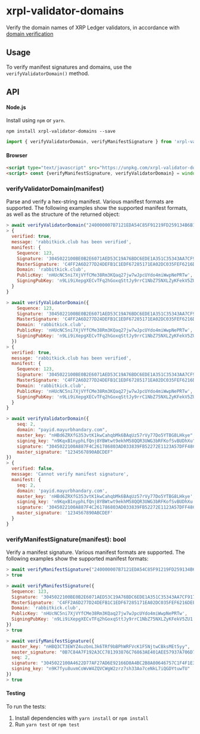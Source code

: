 # xrpl-validator-domains
Verify the domain names of XRP Ledger validators, in accordance with [domain verification](https://xrpl.org/xrp-ledger-toml.html#domain-verification)

## Usage
To verify manifest signatures and domains, use the `verifyValidatorDomain()` method.

## API
#### Node.js
Install using `npm` or `yarn`.
```shell
npm install xrpl-validator-domains --save
```

```js
import { verifyValidatorDomain, verifyManifestSignature } from 'xrpl-validator-domains'
```

#### Browser 
```html
<script type="text/javascript" src="https://unpkg.com/xrpl-validator-domains@0.1.0/build/xrpl-validator-domains-min.js"></script>
<script> const {verifyManifestSignature, verifyValidatorDomain} = window.verifyDomain </script>
```

### verifyValidatorDomain(manifest)
Parse and verify a hex-string manifest. Various manifest formats are supported. The following examples show the supported manifest formats, as well as the structure of the returned object:
```js
> await verifyValidatorDomain("240000007B7121EDA54C85F91219FD259134B6B126AD64AE7204B81DD4052510657E1A5697246AD27321032F7ACF6D67C42C9C898F576F92FE4638EB6C88D0DC7F6710AF00ED6BF50D97D676473045022100BE0B2E6071AED53C19A76BDC6EDE1A351C35343AA7CF917587F93C9D85C5A7B702207135F72654DC3AD70FE8A4DEB128965268A312DFB3E9A7C68BA8E9A8931F4285770F7261626269746B69636B2E636C7562701240C4FF2A6D277D24DEFB1C1EDF67285171EA02DC035FEF6216DEE41019CE41611AD4430AF59938DC505E538CCF669D521AC2A456C3805FE3CA85BB10B2A691B50B")
> {
  verified: true,
  message: 'rabbitkick.club has been verified',
  manifest: {
    Sequence: 123,
    Signature: '3045022100BE0B2E6071AED53C19A76BDC6EDE1A351C35343AA7CF917587F93C9D85C5A7B702207135F72654DC3AD70FE8A4DEB128965268A312DFB3E9A7C68BA8E9A8931F4285',
    MasterSignature: 'C4FF2A6D277D24DEFB1C1EDF67285171EA02DC035FEF6216DEE41019CE41611AD4430AF59938DC505E538CCF669D521AC2A456C3805FE3CA85BB10B2A691B50B',
    Domain: 'rabbitkick.club',
    PublicKey: 'nHUcNC5ni7XjVYfCMe38Rm3KQaq27jw7wJpcUYdo4miWwpNePRTw',
    SigningPubKey: 'n9Li9iXepgXECvTFq2hGoxqSttJy9rrC1NbZ75NXLZyKFekV5ZU1'
  }
}
```

```js
> await verifyValidatorDomain({
    Sequence: 123,
    Signature: '3045022100BE0B2E6071AED53C19A76BDC6EDE1A351C35343AA7CF917587F93C9D85C5A7B702207135F72654DC3AD70FE8A4DEB128965268A312DFB3E9A7C68BA8E9A8931F4285',
    MasterSignature: 'C4FF2A6D277D24DEFB1C1EDF67285171EA02DC035FEF6216DEE41019CE41611AD4430AF59938DC505E538CCF669D521AC2A456C3805FE3CA85BB10B2A691B50B',
    Domain: 'rabbitkick.club',
    PublicKey: 'nHUcNC5ni7XjVYfCMe38Rm3KQaq27jw7wJpcUYdo4miWwpNePRTw',
    SigningPubKey: 'n9Li9iXepgXECvTFq2hGoxqSttJy9rrC1NbZ75NXLZyKFekV5ZU1'
  })
> {
  verified: true,
  message: 'rabbitkick.club has been verified',
  manifest: {
    Sequence: 123,
    Signature: '3045022100BE0B2E6071AED53C19A76BDC6EDE1A351C35343AA7CF917587F93C9D85C5A7B702207135F72654DC3AD70FE8A4DEB128965268A312DFB3E9A7C68BA8E9A8931F4285',
    MasterSignature: 'C4FF2A6D277D24DEFB1C1EDF67285171EA02DC035FEF6216DEE41019CE41611AD4430AF59938DC505E538CCF669D521AC2A456C3805FE3CA85BB10B2A691B50B',
    Domain: 'rabbitkick.club',
    PublicKey: 'nHUcNC5ni7XjVYfCMe38Rm3KQaq27jw7wJpcUYdo4miWwpNePRTw',
    SigningPubKey: 'n9Li9iXepgXECvTFq2hGoxqSttJy9rrC1NbZ75NXLZyKFekV5ZU1'
  }
}
```

```js
> await verifyValidatorDomain({
    seq: 2,
    domain: "payid.mayurbhandary.com",
    master_key: "nHBd6ZRXfG353vtK1kwCahqbMk6BAqUz57rVy77Do5YTBG8LHkye",
    signing_key: "n9KqxB1nyphLfQnj8YBWtwt9ekhM58QQR3UWG3bRFKofSvBUDhXu",
    signature: "3045022100A887F4C261786803AD033839FB52272E1123A57DFF48C07C06616D2028A4CC0502203F3325B1635864EBBFE44991910D66836F66FC00E14E965AB0F5352AD97816FF",
    master_signature: "1234567890ABCDEF"
})
> {
  verified: false,
  message: 'Cannot verify manifest signature',
  manifest: {
    seq: 2,
    domain: 'payid.mayurbhandary.com',
    master_key: 'nHBd6ZRXfG353vtK1kwCahqbMk6BAqUz57rVy77Do5YTBG8LHkye',
    signing_key: 'n9KqxB1nyphLfQnj8YBWtwt9ekhM58QQR3UWG3bRFKofSvBUDhXu',
    signature: '3045022100A887F4C261786803AD033839FB52272E1123A57DFF48C07C06616D2028A4CC0502203F3325B1635864EBBFE44991910D66836F66FC00E14E965AB0F5352AD97816FF',
    master_signature: '1234567890ABCDEF'
  }
}
```

### verifyManifestSignature(manifest): bool
Verify a manifest signature. Various manifest formats are supported. The following examples show the supported manifest formats:

```js
> await verifyManifestSignature("240000007B7121EDA54C85F91219FD259134B6B126AD64AE7204B81DD4052510657E1A5697246AD27321032F7ACF6D67C42C9C898F576F92FE4638EB6C88D0DC7F6710AF00ED6BF50D97D676473045022100BE0B2E6071AED53C19A76BDC6EDE1A351C35343AA7CF917587F93C9D85C5A7B702207135F72654DC3AD70FE8A4DEB128965268A312DFB3E9A7C68BA8E9A8931F4285770F7261626269746B69636B2E636C7562701240C4FF2A6D277D24DEFB1C1EDF67285171EA02DC035FEF6216DEE41019CE41611AD4430AF59938DC505E538CCF669D521AC2A456C3805FE3CA85BB10B2A691B50B")
> true
```

```js
> await verifyManifestSignature({
  Sequence: 123,
  Signature: '3045022100BE0B2E6071AED53C19A76BDC6EDE1A351C35343AA7CF917587F93C9D85C5A7B702207135F72654DC3AD70FE8A4DEB128965268A312DFB3E9A7C68BA8E9A8931F4285',
  MasterSignature: 'C4FF2A6D277D24DEFB1C1EDF67285171EA02DC035FEF6216DEE41019CE41611AD4430AF59938DC505E538CCF669D521AC2A456C3805FE3CA85BB10B2A691B50B',
  Domain: 'rabbitkick.club',
  PublicKey: 'nHUcNC5ni7XjVYfCMe38Rm3KQaq27jw7wJpcUYdo4miWwpNePRTw',
  SigningPubKey: 'n9Li9iXepgXECvTFq2hGoxqSttJy9rrC1NbZ75NXLZyKFekV5ZU1'
})
> true
```

```js
> await verifyManifestSignature({
  master_key: "nHBQ3CT3EWYZ4uzbnL3k6TRf9bBPhWRFVcK1F5NjtwCBksMEt5yy",
  master_signature: "0B7C84A7F192A3CC781393876C76863AE401AEE57937A706D7FD0F1BA1C2582C07D37FC714DFA73310923518A188B25E45D9CA1D4D56C34B0CA52639D5992C03",
  seq: 2,
  signature: "3045022100A4622D77AF27AD6E92166D8A4BC2B8A80646757C1F4F1E33F3C4BC9344765D38022062FC193AF1555E7D1D46B6023861ECD1415B319C488DFCB99648D99060A41120",
  signing_key: "n9K7fyu8uvmCoWvW4ZQVCWgW2zrz7sh33Ao7ceNkL7iQGDYtuwTU"
})
> true
```

#### Testing
To run the tests:
1. Install dependencies with `yarn install` or `npm install`
2. Run `yarn test` or `npm test`
